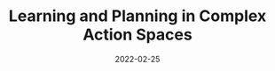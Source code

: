 ---
title: "Learning and Planning in Complex Action Spaces"
collection: talks
type: "Talk"
link: https://youtu.be/PXrgu0tO2QA
venue: "Reinforcement Learning Reading Club"
date: 2022-02-25
location: "Espoo, Finland"
---